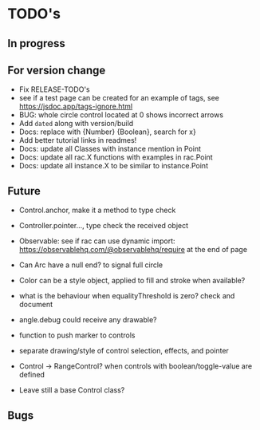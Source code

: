 TODO's
======


In progress
-----------



For version change
------------------
+ Fix RELEASE-TODO's
+ see if a test page can be created for an example of tags, see https://jsdoc.app/tags-ignore.html
+ BUG: whole circle control located at 0 shows incorrect arrows
+ Add `dated` along with version/build
+ Docs: replace with {Number} {Boolean}, search for x}
+ Add better tutorial links in readmes!
+ Docs: update all Classes with instance mention in Point
+ Docs: update all rac.X functions with examples in rac.Point
+ Docs: update all instance.X to be similar to instance.Point



Future
------
+ Control.anchor, make it a method to type check
+ Controller.pointer..., type check the received object

+ Observable: see if rac can use dynamic import: https://observablehq.com/@observablehq/require at the end of page

+ Can Arc have a null end? to signal full circle

+ Color can be a style object, applied to fill and stroke when available?

+ what is the behaviour when equalityThreshold is zero? check and document

+ angle.debug could receive any drawable?

+ function to push marker to controls

+ separate drawing/style of control selection, effects, and pointer

+ Control -> RangeControl? when controls with boolean/toggle-value are defined
+ Leave still a base Control class?


Bugs
----

